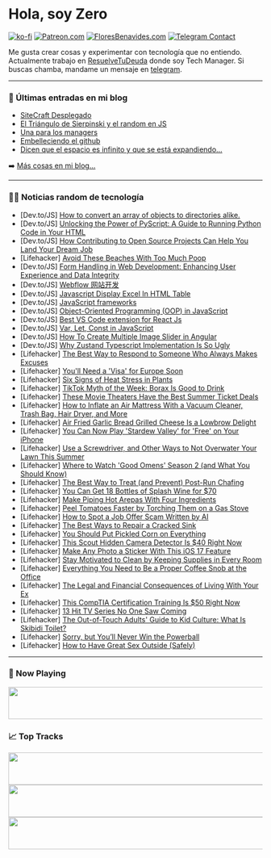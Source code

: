 # Hola, soy Zero

[![ko-fi](https://ko-fi.com/img/githubbutton_sm.svg)](https://ko-fi.com/J3J4N0LUK)
[![Patreon.com](https://img.shields.io/endpoint.svg?url=https%3A%2F%2Fshieldsio-patreon.vercel.app%2Fapi%3Fusername%3Dzerodragon%26type%3Dpatrons&style=for-the-badge)](https://patreon.com/zerodragon)
[![FloresBenavides.com](https://img.shields.io/website?down_message=oops&label=MiBlog&style=for-the-badge&up_message=online&url=https%3A%2F%2Ffloresbenavides.com)](https://floresbenavides.com)
[![Telegram Contact](https://img.shields.io/badge/escr%C3%ADbeme-ZeroDragon-%2326A5E4?style=for-the-badge&logo=telegram)](https://t.me/zerodragon)

Me gusta crear cosas y experimentar con tecnología que no entiendo.
Actualmente trabajo en [ResuelveTuDeuda](http://github.com/resuelve) donde soy Tech Manager.
Si buscas chamba, mandame un mensaje en [telegram](https://t.me/zerodragon).

---

### 📕 Últimas entradas en mi blog
<!-- BLOG-POST-LIST:START -->
- [SiteCraft Desplegado](https://floresbenavides.com/sitecraft-desplegado/)
- [El Triángulo de Sierpinski y el random en JS](https://floresbenavides.com/el-triangulo-de-sierpinski-y-el-random-en-js/)
- [Una para los managers](https://floresbenavides.com/una-para-los-managers/)
- [Embelleciendo el github](https://floresbenavides.com/embelleciendo-el-github/)
- [Dicen que el espacio es infinito y que se está expandiendo…](https://floresbenavides.com/dicen-que-el-espacio-es-infinito-y-que-se-esta-expandiendo/)
<!-- BLOG-POST-LIST:END -->

➡️ [Más cosas en mi blog...](https://floresbenavides.com)

---

### 👨‍💻 Noticias random de tecnología
<!-- TECH-POSTS:START -->
- [Dev.to/JS] [How to convert an array of objects to directories alike.](https://dev.to/melvinvmegen/how-to-convert-an-array-of-objects-to-directories-alike-2775)
- [Dev.to/JS] [Unlocking the Power of PyScript: A Guide to Running Python Code in Your HTML](https://dev.to/scofieldidehen/unlocking-the-power-of-pyscript-a-guide-to-running-python-code-in-your-html-2376)
- [Dev.to/JS] [How Contributing to Open Source Projects Can Help You Land Your Dream Job](https://dev.to/idurar/how-contributing-to-open-source-projects-can-help-you-land-your-dream-job-18ca)
- [Lifehacker] [Avoid These Beaches With Too Much Poop](https://lifehacker.com/avoid-these-beaches-with-too-much-poop-1850665109)
- [Dev.to/JS] [Form Handling in Web Development: Enhancing User Experience and Data Integrity](https://dev.to/jacknorman235/form-handling-in-web-development-enhancing-user-experience-and-data-integrity-2enp)
- [Dev.to/JS] [Webflow 网站开发](https://dev.to/nico1988/webflow-wang-zhan-kai-fa-4hfl)
- [Dev.to/JS] [Javascript Display Excel In HTML Table](https://dev.to/codeboxx/javascript-display-excel-in-html-table-37if)
- [Dev.to/JS] [JavaScript frameworks](https://dev.to/ameya/javascript-frameworks-4jd0)
- [Dev.to/JS] [Object-Oriented Programming &lpar;OOP&rpar; in JavaScript](https://dev.to/diwakarkashyap/object-oriented-programming-oop-in-javascript-cfm)
- [Dev.to/JS] [Best VS Code extension for React Js](https://dev.to/devsahil/best-vs-code-extension-for-react-js-2c2)
- [Dev.to/JS] [Var, Let, Const in JavaScript](https://dev.to/ramon2garcia8/var-let-const-in-javascript-2jdc)
- [Dev.to/JS] [How To Create Multiple Image Slider in Angular](https://dev.to/growthbanao2/how-to-create-multiple-image-slider-in-angular-4b51)
- [Dev.to/JS] [Why Zustand Typescript Implementation Is So Ugly](https://dev.to/dai_shi/why-zustand-typescript-implementation-is-so-ugly-3bc)
- [Lifehacker] [The Best Way to Respond to Someone Who Always Makes Excuses](https://lifehacker.com/the-best-way-to-respond-to-someone-who-always-makes-exc-1850665402)
- [Lifehacker] [You&#39;ll Need a &#39;Visa&#39; for Europe Soon](https://lifehacker.com/youll-need-a-visa-for-europe-soon-1850665413)
- [Lifehacker] [Six Signs of Heat Stress in Plants](https://lifehacker.com/6-signs-of-heat-stress-in-plants-1850665461)
- [Lifehacker] [TikTok Myth of the Week: Borax Is Good to Drink](https://lifehacker.com/tiktok-myth-of-the-week-borax-is-good-to-drink-1850665604)
- [Lifehacker] [These Movie Theaters Have the Best Summer Ticket Deals](https://lifehacker.com/these-movie-theaters-have-the-best-summer-ticket-deals-1850665566)
- [Lifehacker] [How to Inflate an Air Mattress With a Vacuum Cleaner, Trash Bag, Hair Dryer, and More](https://lifehacker.com/inflate-an-air-mattress-with-a-vacuum-cleaner-5862845)
- [Lifehacker] [Air Fried Garlic Bread Grilled Cheese Is a Lowbrow Delight](https://lifehacker.com/you-can-air-fry-a-grilled-cheese-sandwich-1850665486)
- [Lifehacker] [You Can Now Play &#39;Stardew Valley&#39; for &#39;Free&#39; on Your iPhone](https://lifehacker.com/you-can-now-play-stardew-valley-for-free-on-your-iphone-1850664705)
- [Lifehacker] [Use a Screwdriver, and Other Ways to Not Overwater Your Lawn This Summer](https://lifehacker.com/use-a-screwdriver-and-other-ways-keep-from-overwaterin-1847033541)
- [Lifehacker] [Where to Watch &#39;Good Omens&#39; Season 2 &lpar;and What You Should Know&rpar;](https://lifehacker.com/where-to-watch-good-omens-season-2-and-what-you-should-1850654006)
- [Lifehacker] [The Best Way to Treat &lpar;and Prevent&rpar; Post-Run Chafing](https://lifehacker.com/treat-post-run-chafing-with-diaper-cream-1724603461)
- [Lifehacker] [You Can Get 18 Bottles of Splash Wine for $70](https://lifehacker.com/you-can-get-18-bottles-of-splash-wine-for-70-1850653364)
- [Lifehacker] [Make Piping Hot Arepas With Four Ingredients](https://lifehacker.com/make-piping-hot-arepas-with-four-ingredients-1850664222)
- [Lifehacker] [Peel Tomatoes Faster by Torching Them on a Gas Stove](https://lifehacker.com/quickly-peel-tomatoes-by-torching-them-on-a-gas-stoveto-1787462339)
- [Lifehacker] [How to Spot a Job Offer Scam Written by AI](https://lifehacker.com/how-to-spot-a-job-offer-scam-written-by-ai-1850664352)
- [Lifehacker] [The Best Ways to Repair a Cracked Sink](https://lifehacker.com/the-best-ways-to-repair-a-cracked-sink-1850664147)
- [Lifehacker] [You Should Put Pickled Corn on Everything](https://lifehacker.com/you-should-put-pickled-corn-on-everything-1827544519)
- [Lifehacker] [This Scout Hidden Camera Detector Is $40 Right Now](https://lifehacker.com/this-scout-hidden-camera-detector-is-40-right-now-1850653349)
- [Lifehacker] [Make Any Photo a Sticker With This iOS 17 Feature](https://lifehacker.com/make-any-photo-a-sticker-with-this-ios-17-feature-1850662865)
- [Lifehacker] [Stay Motivated to Clean by Keeping Supplies in Every Room](https://lifehacker.com/keep-cleaning-supplies-in-every-room-of-your-house-to-g-1792621292)
- [Lifehacker] [Everything You Need to Be a Proper Coffee Snob at the Office](https://lifehacker.com/everything-you-need-to-be-a-proper-coffee-snob-at-the-o-1850663691)
- [Lifehacker] [The Legal and Financial Consequences of Living With Your Ex](https://lifehacker.com/the-legal-and-financial-consequences-of-living-with-you-1850662145)
- [Lifehacker] [This CompTIA Certification Training Is $50 Right Now](https://lifehacker.com/this-comptia-certification-training-is-50-right-now-1850653306)
- [Lifehacker] [13 Hit TV Series No One Saw Coming](https://lifehacker.com/11-hit-tv-series-no-one-saw-coming-1849843144)
- [Lifehacker] [The Out-of-Touch Adults&#39; Guide to Kid Culture: What Is Skibidi Toilet?](https://lifehacker.com/the-out-of-touch-adults-guide-to-kid-culture-what-is-s-1850662263)
- [Lifehacker] [Sorry, but You’ll Never Win the Powerball](https://lifehacker.com/winning-the-powerball-lottery-won-t-solve-your-problems-1752378740)
- [Lifehacker] [How to Have Great Sex Outside &lpar;Safely&rpar;](https://lifehacker.com/how-to-have-great-safe-sex-outside-1850662137)<!-- TECH-POSTS:END -->

---

### 🎵 Now Playing
<a href="https://spotify-now-playing-dun.vercel.app/now-playing?open"><img src="https://spotify-now-playing-dun.vercel.app/now-playing" width="540" height="64"></a>

### 📈 Top Tracks
<a href="https://spotify-now-playing-dun.vercel.app/top-tracks?i=1&open"><img src="https://spotify-now-playing-dun.vercel.app/top-tracks?i=1" width="540" height="64"></a>
<a href="https://spotify-now-playing-dun.vercel.app/top-tracks?i=2&open"><img src="https://spotify-now-playing-dun.vercel.app/top-tracks?i=2" width="540" height="64"></a>
<a href="https://spotify-now-playing-dun.vercel.app/top-tracks?i=3&open"><img src="https://spotify-now-playing-dun.vercel.app/top-tracks?i=3" width="540" height="64"></a>
